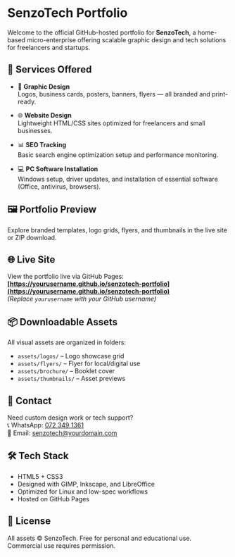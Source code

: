 # SenzoTech Portfolio

Welcome to the official GitHub-hosted portfolio for **SenzoTech**, a home-based micro-enterprise offering scalable graphic design and tech solutions for freelancers and startups.

## 💼 Services Offered

- 🎨 **Graphic Design**  
  Logos, business cards, posters, banners, flyers — all branded and print-ready.

- 🌐 **Website Design**  
  Lightweight HTML/CSS sites optimized for freelancers and small businesses.

- 📊 **SEO Tracking**  
  Basic search engine optimization setup and performance monitoring.

- 💻 **PC Software Installation**  
  Windows setup, driver updates, and installation of essential software (Office, antivirus, browsers).

## 🖼️ Portfolio Preview

Explore branded templates, logo grids, flyers, and thumbnails in the live site or ZIP download.

## 🌐 Live Site

View the portfolio live via GitHub Pages:  
**[https://yourusername.github.io/senzotech-portfolio](https://yourusername.github.io/senzotech-portfolio)**  
_(Replace `yourusername` with your GitHub username)_

## 📦 Downloadable Assets

All visual assets are organized in folders:
- `assets/logos/` – Logo showcase grid  
- `assets/flyers/` – Flyer for local/digital use  
- `assets/brochure/` – Booklet cover  
- `assets/thumbnails/` – Asset previews

## 📱 Contact

Need custom design work or tech support?  
📞 WhatsApp: [072 349 1361](https://wa.me/27723491361)  
📧 Email: senzotech@yourdomain.com

## 🛠️ Tech Stack

- HTML5 + CSS3  
- Designed with GIMP, Inkscape, and LibreOffice  
- Optimized for Linux and low-spec workflows  
- Hosted on GitHub Pages

## 🧰 License

All assets © SenzoTech. Free for personal and educational use.  
Commercial use requires permission.

